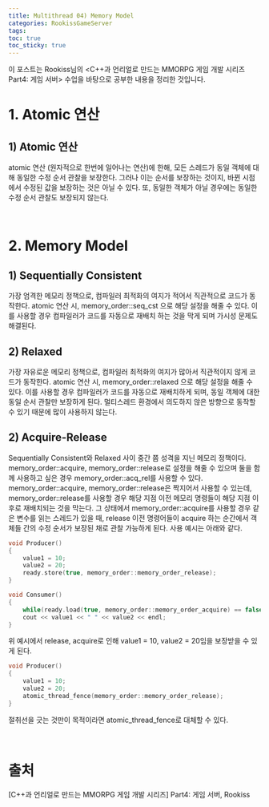 ```yaml
---
title: Multithread 04) Memory Model
categories: RookissGameServer
tags: 
toc: true
toc_sticky: true
---
```


이 포스트는 Rookiss님의 \<C++과 언리얼로 만드는 MMORPG 게임 개발 시리즈 Part4:  게임 서버> 수업을 바탕으로 공부한 내용을 정리한 것입니다. 

# **1. Atomic 연산**

## **1) Atomic 연산**

atomic 연산 (원자적으로 한번에 일어나는 연산)에 한해, 모든 스레드가 동일 객체에 대해 동일한 수정 순서 관찰을 보장한다. 그러나 이는 순서를 보장하는 것이지, 바뀐 시점에서 수정된 값을 보장하는 것은 아닐 수 있다. 또, 동일한 객체가 아닐 경우에는 동일한 수정 순서 관찰도 보장되지 않는다. 

<br/> 

# **2. Memory Model**

## **1) Sequentially Consistent**

가장 엄격한 메모리 정책으로, 컴파일러 최적화의 여지가 적어서 직관적으로 코드가 동작한다. atomic 연산 시, memory_order::seq_cst 으로 해당 설정을 해줄 수 있다. 이를 사용할 경우 컴파일러가 코드를 자동으로 재배치 하는 것을 막게 되며 가시성 문제도 해결된다. 

## **2) Relaxed**

가장 자유로운 메모리 정책으로, 컴파일러 최적화의 여지가 많아서 직관적이지 않게 코드가 동작한다. atomic 연산 시, memory_order::relaxed 으로 해당 설정을 해줄 수 있다. 이를 사용할 경우 컴파일러가 코드를 자동으로 재배치하게 되며, 동일 객체에 대한 동일 순서 관찰만 보장하게 된다. 멀티스레드 환경에서 의도하지 않은 방향으로 동작할 수 있기 때문에 많이 사용하지 않는다.


## **2) Acquire-Release**

Sequentially Consistent와 Relaxed 사이 중간 쯤 성격을 지닌 메모리 정책이다. memory_order::acquire, memory_order::release로 설정을 해줄 수 있으며 둘을 함께 사용하고 싶은 경우 memory_order::acq_rel를 사용할 수 있다. memory_order::acquire, memory_order::release은 짝지어서 사용할 수 있는데, memory_order::release를 사용할 경우 해당 지점 이전 메모리 명령들이 해당 지점 이후로 재배치되는 것을 막는다. 그 상태에서 memory_order::acquire를 사용할 경우 같은 변수를 읽는 스레드가 있을 때, release 이전 명령어들이 acquire 하는 순간에서 객체들 간의 수정 순서가 보장된 채로 관찰 가능하게 된다. 사용 예시는 아래와 같다. 

```c++
void Producer()
{
    value1 = 10;
    value2 = 20;
    ready.store(true, memory_order::memory_order_release);
}

void Consumer()
{
    while(ready.load(true, memory_order::memory_order_acquire) == false);
    cout << value1 << " " << value2 << endl;
}
```
위 예시에서 release, acquire로 인해 value1 = 10, value2 = 20임을 보장받을 수 있게 된다. 

```c++
void Producer()
{
    value1 = 10;
    value2 = 20;
    atomic_thread_fence(memory_order::memory_order_release);
}
```
절취선을 긋는 것만이 목적이라면 atomic_thread_fence로 대체할 수 있다. 

<br/>

# **출처**

[C++과 언리얼로 만드는 MMORPG 게임 개발 시리즈] Part4: 게임 서버, Rookiss
